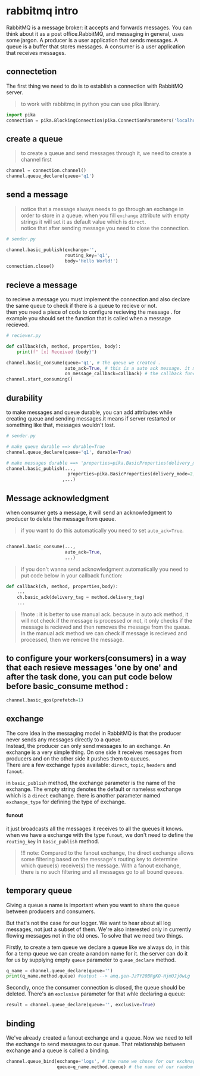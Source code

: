 # rabbitmq intro
RabbitMQ is a message broker: it accepts and forwards messages. You can think about it as a post office.RabbitMQ, and messaging in general, uses some jargon.
A producer is a user application that sends messages.
A queue is a buffer that stores messages.
A consumer is a user application that receives messages.

## connectetion
 The first thing we need to do is to establish a connection with RabbitMQ server.
 > to work with rabbitmq in python you can use pika library.  
```python
import pika
connection = pika.BlockingConnection(pika.ConnectionParameters('localhost'))
```

## create a queue
> to create a queue and send messages through it, we need to create a channel first
```python
channel = connection.channel()
channel.queue_declare(queue='q1')
```

## send a message 
> notice that a message always needs to go through an exchange in order to store in a queue.
> when you fill `exchange` attribute with empty strings it will set it as default value which is `direct`.  
> notice that after sending message you need to close the connection.  
```python
# sender.py

channel.basic_publish(exchange='',
                      routing_key='q1',
                      body='Hello World!')
connection.close()
```

## recieve a message
to recieve a message you must implement the connection and also declare the same queue to check if there is a queue to recieve or not.  
then you need a piece of code to configure recieving the message . for example you should set the function that is called when a message recieved.
```python
# reciever.py

def callback(ch, method, properties, body):
    print(f" [x] Received {body}")

channel.basic_consume(queue='q1', # the queue we created .
                      auto_ack=True, # this is a auto ack message. it means when a msg reached to consumer, remove the msg from queue.
                      on_message_callback=callback) # the callback function that will be executed if a message recieves.
channel.start_consuming()

```

## durability 
to make messages and queue durable, you can add attributes while creating queue and sending messages.it means if server restarted or something like that, messages wouldn't lost.  
```python
# sender.py

# make queue durable ==> durable=True
channel.queue_declare(queue='q1', durable=True)

# make messages durable ==> 'properties=pika.BasicProperties(delivery_mode=2,)' 2=persistent
channel.basic_publish(...,
                       properties=pika.BasicProperties(delivery_mode=2,)
                     ,...)

```

## Message acknowledgment
when consumer gets a message, it will send an acknowledgment to producer to delete the message from queue.  
> if you want to do this automatically you need to set `auto_ack=True`.  
```python

channel.basic_consume(...,
                      auto_ack=True,
                      ...)
```

> if you don't wanna send acknowledgment automatically you need to put code below in your callback function:
```python
def callback(ch, method, properties,body):
    ...
    ch.basic_ack(delivery_tag = method.delivery_tag)
    ...

```

> !!note : it is better to use manual ack. because in auto ack method, it will not check if the message is processed or not, it only checks if the message is recieved and then removes the message from the queue. in the manual ack method we can check if message is recieved and processed, then we remove the message.  

## to configure your workers(consumers) in a way that each resieve messages 'one by one' and after the task done, you can put code below before basic_consume method :
```python
channel.basic_qos(prefetch=1)
```

## exchange
The core idea in the messaging model in RabbitMQ is that the producer never sends any messages directly to a queue.  
Instead, the producer can only send messages to an exchange. An exchange is a very simple thing. On one side it receives messages from producers and on the other side it pushes them to queues.  
There are a few exchange types available: `direct`, `topic`, `headers` and `fanout`.

in `basic_publish` method, the exchange parameter is the name of the exchange. The empty string denotes the default or nameless exchange which is a `direct` exchange. there is another parameter named `exchange_type` for defining the type of exchange.

#### funout
it just broadcasts all the messages it receives to all the queues it knows.
when we have a exchange with the type `funout`, we don't need to define the `routing_key` in `basic_publish` method.

> !!! note: Compared to the fanout exchange, the direct exchange allows some filtering based on the message's routing key to determine which queue(s) receive(s) the message. With a fanout exchange, there is no such filtering and all messages go to all bound queues.  
## temporary queue
 Giving a queue a name is important when you want to share the queue between producers and consumers.

But that's not the case for our logger. We want to hear about all log messages, not just a subset of them. We're also interested only in currently flowing messages not in the old ones. To solve that we need two things.

Firstly, to create a tem queue we declare a queue like we always do, in this for a temp queue we can create a random name for it. the server can do it for us by supplying empty `queue` parameter to `queue_declare` method.
```python
q_name = channel.queue_declare(queue='')
print(q_name.method.queue) #output --> amq.gen-JzTY20BRgKO-HjmUJj0wLg
```
Secondly, once the consumer connection is closed, the queue should be deleted. There's an `exclusive` parameter for that whle declaring a queue:  
```python
result = channel.queue_declare(queue='', exclusive=True)

```

## binding 
We've already created a fanout exchange and a queue. Now we need to tell the exchange to send messages to our queue. That relationship between exchange and a queue is called a binding.
```python
channel.queue_bind(exchange='logs', # the name we chose for our exchnage
                   queue=q_name.method.queue) # the name of our random queue

```



